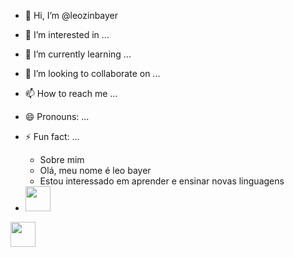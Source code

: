 - 👋 Hi, I’m @leozinbayer
- 👀 I’m interested in ...
- 🌱 I’m currently learning ...
- 💞️ I’m looking to collaborate on ...
- 📫 How to reach me ...
- 😄 Pronouns: ...
- ⚡ Fun fact: ...

  * Sobre mim 
  -  Olá, meu nome é leo bayer 
  -  Estou interessado em aprender e ensinar novas linguagens
 
- <img src="https://icongr.am/devicon/java-original.svg?size=128&color=currentColor" width="40" height="40"/>
 <img src=" https://cdn.jsdelivr.net/gh/devicons/devicon@latest/devicon.min.css " width="40" height="40"/>

